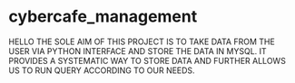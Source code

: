 # cybercafe_management
HELLO
THE SOLE AIM OF THIS PROJECT IS TO TAKE DATA FROM THE USER VIA PYTHON INTERFACE AND STORE THE DATA IN MYSQL.
IT PROVIDES A SYSTEMATIC WAY TO STORE DATA AND FURTHER ALLOWS US TO RUN QUERY ACCORDING TO OUR NEEDS.
